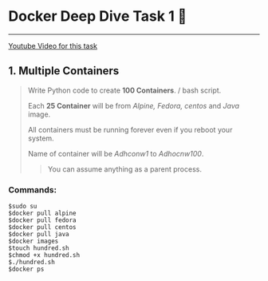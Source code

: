 # Docker Deep Dive Task 1 :whale:
------
[Youtube Video for this task](https://www.youtube.com/watch?v=oxxAqV1p1Ew)
## 1. Multiple Containers
> Write Python code to create **100 Containers**. / bash script.
>
> Each **25 Container** will be from *Alpine, Fedora, centos* and *Java* image.
>
> All containers must be running forever even if you reboot your system.
>
> Name of container will be *Adhconw1* to *Adhocnw100*.
>
>> You can assume anything as a parent process.
>

  ### Commands:

```
$sudo su
$docker pull alpine
$docker pull fedora
$docker pull centos
$docker pull java
$docker images
$touch hundred.sh
$chmod +x hundred.sh
$./hundred.sh
$docker ps
```

